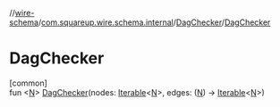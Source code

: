 //[wire-schema](../../../index.md)/[com.squareup.wire.schema.internal](../index.md)/[DagChecker](index.md)/[DagChecker](-dag-checker.md)

# DagChecker

[common]\
fun &lt;[N](index.md)&gt; [DagChecker](-dag-checker.md)(nodes: [Iterable](https://kotlinlang.org/api/latest/jvm/stdlib/kotlin.collections/-iterable/index.html)&lt;[N](index.md)&gt;, edges: ([N](index.md)) -&gt; [Iterable](https://kotlinlang.org/api/latest/jvm/stdlib/kotlin.collections/-iterable/index.html)&lt;[N](index.md)&gt;)

